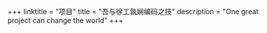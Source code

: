 +++
linktitle = "项目"
title = "吾与徐工孰娴编码之技"
description = "One great project can change the world"
+++